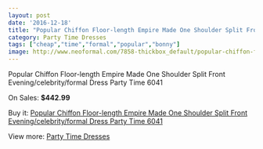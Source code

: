 ```yaml
---
layout: post
date: '2016-12-18'
title: "Popular Chiffon Floor-length Empire Made One Shoulder Split Front Evening/celebrity/formal Dress Party Time 6041"
category: Party Time Dresses
tags: ["cheap","time","formal","popular","bonny"]
image: http://www.neoformal.com/7858-thickbox_default/popular-chiffon-floor-length-empire-made-one-shoulder-split-front-evening-celebrity-formal-dress-party-time-6041.jpg
---
```

Popular Chiffon Floor-length Empire Made One Shoulder Split Front Evening/celebrity/formal Dress Party Time 6041

On Sales: **$442.99**
<a href="https://www.neoformal.com/en/party-time-dresses/2773-popular-chiffon-floor-length-empire-made-one-shoulder-split-front-evening-celebrity-formal-dress-party-time-6041.html"><amp-img layout="responsive" width="600" height="600" src="//www.neoformal.com/7858-thickbox_default/popular-chiffon-floor-length-empire-made-one-shoulder-split-front-evening-celebrity-formal-dress-party-time-6041.jpg" alt="Popular Chiffon Floor-length Empire Made One Shoulder Split Front Evening/celebrity/formal Dress Party Time 6041 0" /></a>
<a href="https://www.neoformal.com/en/party-time-dresses/2773-popular-chiffon-floor-length-empire-made-one-shoulder-split-front-evening-celebrity-formal-dress-party-time-6041.html"><amp-img layout="responsive" width="600" height="600" src="//www.neoformal.com/7860-thickbox_default/popular-chiffon-floor-length-empire-made-one-shoulder-split-front-evening-celebrity-formal-dress-party-time-6041.jpg" alt="Popular Chiffon Floor-length Empire Made One Shoulder Split Front Evening/celebrity/formal Dress Party Time 6041 1" /></a>
<a href="https://www.neoformal.com/en/party-time-dresses/2773-popular-chiffon-floor-length-empire-made-one-shoulder-split-front-evening-celebrity-formal-dress-party-time-6041.html"><amp-img layout="responsive" width="600" height="600" src="//www.neoformal.com/7859-thickbox_default/popular-chiffon-floor-length-empire-made-one-shoulder-split-front-evening-celebrity-formal-dress-party-time-6041.jpg" alt="Popular Chiffon Floor-length Empire Made One Shoulder Split Front Evening/celebrity/formal Dress Party Time 6041 2" /></a>

Buy it: [Popular Chiffon Floor-length Empire Made One Shoulder Split Front Evening/celebrity/formal Dress Party Time 6041](https://www.neoformal.com/en/party-time-dresses/2773-popular-chiffon-floor-length-empire-made-one-shoulder-split-front-evening-celebrity-formal-dress-party-time-6041.html "Popular Chiffon Floor-length Empire Made One Shoulder Split Front Evening/celebrity/formal Dress Party Time 6041")

View more: [Party Time Dresses](https://www.neoformal.com/en/25-party-time-dresses "Party Time Dresses")